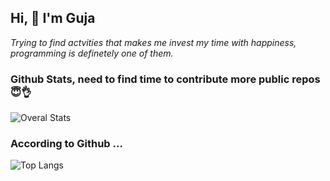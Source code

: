 ## Hi, 👋 I'm Guja
*Trying to find actvities that makes me invest my time with happiness, programming is definetely one of them.*

### Github Stats, need to find time to contribute more public repos 😇👌
![Overal Stats](https://github-readme-stats.vercel.app/api?username=jexpy&theme=tokyonight)

### According to Github ...
![Top Langs](https://github-readme-stats.vercel.app/api/top-langs/?username=jexpy&hide_langs_below=1&show_icons=true&theme=tokyonight)

<!--
Here are some ideas to get you started:

- 🔭 I’m currently working on ...
- 🌱 I’m currently learning ...
- 👯 I’m looking to collaborate on ...
- 🤔 I’m looking for help with ...
- 💬 Ask me about ...
- 📫 How to reach me: ...
- 😄 Pronouns: ...
- ⚡ Fun fact: ...
-->
